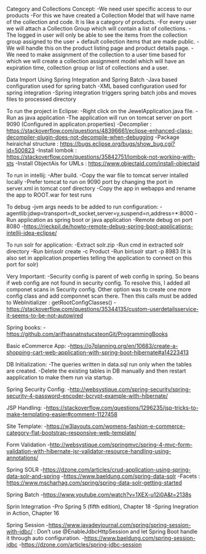 Category and Collections Concept:
	-We need user specific access to our products
	-For this we have created a Collection Model that will have name of the collection and code. It is like a category of products.
	-For every user we will attach a Collection Group which will contain a list of collections.
	-The logged in user will only be able to see the items from the collection group assigned to the user + default collection items that are made public.
	-We will handle this on the product listing page and product details page.
	-We need to make assignment of the collection to a user time based for which we will create a collection assignment model which will have an expiration time, collection group or list of collections and a user.

Data Import Using Spring Integration and Spring Batch
	-Java based configuration used for spring batch
	-XML based configuration used for spring integration
	-Spring integration triggers spring batch jobs and moves files to processed directory
	
To run the project in Eclipse:
	-Right click on the JewelApplication.java file.
	-Run as java application
	-The application will run on tomcat server on port 9090 (Configured in applicaton.properties)
	-Decomplier : https://stackoverflow.com/questions/48396661/eclipse-enhanced-class-decompiler-plugin-does-not-decompile-when-debugging
	-Package heiraichal structure : https://bugs.eclipse.org/bugs/show_bug.cgi?id=500823
	-Install lombok : https://stackoverflow.com/questions/35842751/lombok-not-working-with-sts
	-Install ObjectAis for UMLs : https://www.objectaid.com/install-objectaid
	
To run in intellij:
	-After build.
	-Copy the war file to tomcat server intalled locally
	-Prefer tomcat to run on 9090 port by changing the port in server.xml in tomcat conf directory
	-Copy the app in webapps and rename the app to ROOT.war for test runs
	
To debug
	-jvm args needs to be added to run configuration: -agentlib:jdwp=transport=dt_socket,server=y,suspend=n,address=*:8000
	-Run application as spring boot or java application
	-Remote debug on port 8080
	-https://rieckpil.de/howto-remote-debug-spring-boot-applications-intellij-idea-eclipse/	
	
To run solr for application:
	-Extract solr.zip
	-Run cmd in extracted solr directory
	-Run bin\solr create -c Product
	-Run bin\solr start -p 8983 (It is also set in application.properties telling the application to connect on this port for solr)
	
Very Important:
	-Security config is parent of web config in spring. So beans if web config are not found in security config. To resolve this, I added all componet scans in Security config. Other option was to create one more config class and add componnet scan there. Then this calls must be added to WebInitializer : getRootConfigClasses()
	-https://stackoverflow.com/questions/35344135/custom-userdetailsservice-it-seems-to-be-not-autowired
	

Spring books:
	-https://github.com/arifhasnatnstucsteonGit/ProgrammingBooks

Basic eCommerce App:
	-https://o7planning.org/en/10683/create-a-shopping-cart-web-application-with-spring-boot-hibernate#a14223413
	
DB Initialization:
	-The queries written in data.sql run only when the tables are created.
	-Delete the existing tables in DB manually and then restart aapplication to make them run via startup.
	
Spring Security Config:
	-http://websystique.com/spring-security/spring-security-4-password-encoder-bcrypt-example-with-hibernate/
	
JSP Handling:
	-https://stackoverflow.com/questions/1296235/jsp-tricks-to-make-templating-easier#comment-1127458

Site Template:
	-https://w3layouts.com/womens-fashion-e-commerce-category-flat-bootstrap-responsive-web-template/
	
Form Validation
	-http://websystique.com/springmvc/spring-4-mvc-form-validation-with-hibernate-jsr-validator-resource-handling-using-annotations/

Spring SOLR
	-https://dzone.com/articles/crud-application-using-spring-data-solr-and-spring
	-https://www.baeldung.com/spring-data-solr
	-Facets : https://www.mscharhag.com/spring/spring-data-solr-getting-started
	
Spring Batch
	-https://www.youtube.com/watch?v=1XEX-u12i0A&t=2138s
	
Sprin Integrration
	-Pro Spring 5 (fifth edition), Chapter 18
	-Spring Inegration in Action, Chapter 16

Spring Session
	-https://www.javadevjournal.com/spring/spring-session-with-jdbc/ : Don’t use @EnableJdbcHttpSession and let Spring Boot handle it through auto configuration.
	-https://www.baeldung.com/spring-session-jdbc
	-https://dzone.com/articles/spring-jdbc-session
	
	

	